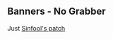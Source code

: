 ## Banners - No Grabber

Just [Sinfool's patch](https://ipadkid.cf/sinfool/Sandbox/BannersNoGrabber/)

